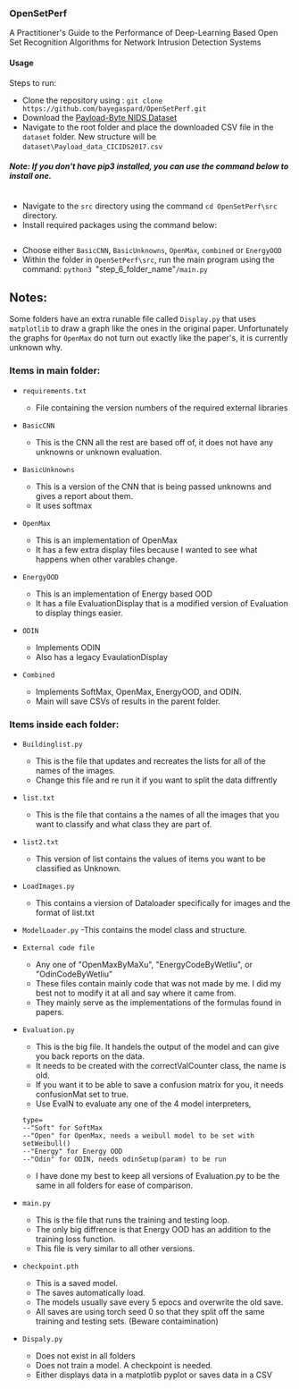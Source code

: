 ### OpenSetPerf
A Practitioner's Guide to the Performance of Deep-Learning Based Open Set Recognition Algorithms for Network Intrusion Detection Systems
#### Usage


Steps to run:

- Clone the repository using : `git clone https://github.com/bayegaspard/OpenSetPerf.git`
- Download the [Payload-Byte NIDS Dataset](https://github.com/Yasir-ali-farrukh/Payload-Byte/tree/main/Data) 
- Navigate to the root folder and place the downloaded CSV file in the `dataset` folder. New structure will be `dataset\Payload_data_CICIDS2017.csv`
##### Note: If you don't have pip3 installed, you can use the command below to install one.
```sudo apt-get install python3-pip
```
- Navigate to the `src` directory using the command `cd OpenSetPerf\src` directory.
- Install required packages using the command below:
```pip3 install -r requirements.txt
```
- Choose either `BasicCNN`, `BasicUnknowns`, `OpenMax`, `combined` or `EnergyOOD`
- Within the folder in `OpenSetPerf\src`, run the main program using the command: `python3 `"step_6_folder_name"`/main.py`


## Notes:

Some folders have an extra runable file called `Display.py` that uses `matplotlib` to draw a graph like the ones in the original paper.
Unfortunately the graphs for `OpenMax` do not turn out exactly like the paper's, it is currently unknown why.


### Items in main folder: 

- `requirements.txt`
  - File containing the version numbers of the required external libraries

- `BasicCNN`
  - This is the CNN all the rest are based off of, it does not have any unknowns or unknown evaluation.

- `BasicUnknowns`
  - This is a version of the CNN that is being passed unknowns and gives a report about them.
  - It uses softmax

- `OpenMax`
  - This is an implementation of OpenMax
  - It has a few extra display files because I wanted to see what happens when other varables change.

- `EnergyOOD`
  - This is an implementation of Energy based OOD
  - It has a file EvaluationDisplay that is a modified version of Evaluation to display things easier.

- `ODIN`
  - Implements ODIN
  - Also has a legacy EvaulationDisplay

- `Combined`
  - Implements SoftMax, OpenMax, EnergyOOD, and ODIN.
  - Main will save CSVs of results in the parent folder.

### Items inside each folder:
- `Buildinglist.py`
  - This is the file that updates and recreates the lists for all of the names of the images.
  - Change this file and re run it if you want to split the data diffrently

- `list.txt`
  - This is the file that contains a the names of all the images that you want to classify and what class they are part of.

- `list2.txt`
  - This version of list contains the values of items you want to be classified as Unknown.

- `LoadImages.py`
  - This contains a viersion of Dataloader specifically for images and the format of list.txt

- `ModelLoader.py`
  -This contains the model class and structure.

- `External code file`
  - Any one of "OpenMaxByMaXu", "EnergyCodeByWetliu", or "OdinCodeByWetliu"
  - These files contain mainly code that was not made by me. I did my best not to modify it at all and say where it came from.
  - They mainly serve as the implementations of the formulas found in papers.

- `Evaluation.py`
  - This is the big file. It handels the output of the model and can give you back reports on the data.
  - It needs to be created with the correctValCounter class, the name is old.
  - If you want it to be able to save a confusion matrix for you, it needs confusionMat set to true.
  - Use EvalN to evaluate any one of the 4 model interpreters, 
  ```
  type= 
  --"Soft" for SoftMax
  --"Open" for OpenMax, needs a weibull model to be set with setWeibull()
  --"Energy" for Energy OOD
  --"Odin" for ODIN, needs odinSetup(param) to be run
  ```
  - I have done my best to keep all versions of Evaluation.py to be the same in all folders for ease of comparison.

- `main.py`
  - This is the file that runs the training and testing loop.
  - The only big diffrence is that Energy OOD has an addition to the training loss function.
  - This file is very similar to all other versions.

- `checkpoint.pth`
  - This is a saved model.
  - The saves automatically load.
  - The models usually save every 5 epocs and overwrite the old save.
  - All saves are using torch seed 0 so that they split off the same training and testing sets. (Beware contaimination)

- `Dispaly.py`
  - Does not exist in all folders
  - Does not train a model. A checkpoint is needed.
  - Either displays data in a matplotlib pyplot or saves data in a CSV
